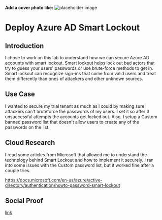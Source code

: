 <!-- This template removes the micro tutorial for a quicker post and removes images for a full template check out the 000-DAY-ARTICLE-LONG-TEMPLATE.MD-->

**Add a cover photo like:**
![placeholder image](https://www.managedsolution.com/wp-content/uploads/2018/09/bigstock-Password-Input-On-Blurred-Back-236308780-1920x1282.jpg)

# Deploy Azure AD Smart Lockout

## Introduction

I chose to work on this lab to understand how we can secure Azure AD accounts with smart lockout. Smart lockout helps lock out bad actors that try to guess your users' passwords or use brute-force methods to get in. Smart lockout can recognize sign-ins that come from valid users and treat them differently than ones of attackers and other unknown sources.

## Use Case

I wanted to secure my trial tenant as much as I could by making sure attackers can't bruteforce the passwords of my users. I set it so after 3 unsuccessful attempts the accounts get locked out. Also, I setup a Custom banned password list that doesn't allow users to create any of the passwords on the list.

## Cloud Research

I read some articles from Microsoft that allowed me to understand the technology behind Smart Lockout and how to implement it securely. I ran into some issues with the Custom password list, but it worked fine after a couple tries.

https://docs.microsoft.com/en-us/azure/active-directory/authentication/howto-password-smart-lockout
## Social Proof

[link](link)
